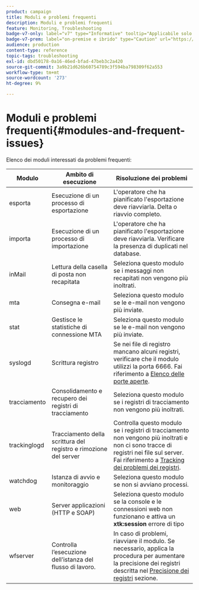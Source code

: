 ```yaml
---
product: campaign
title: Moduli e problemi frequenti
description: Moduli e problemi frequenti
feature: Monitoring, Troubleshooting
badge-v7-only: label="v7" type="Informative" tooltip="Applicabile solo a Campaign Classic v7"
badge-v7-prem: label="on-premise e ibrido" type="Caution" url="https://experienceleague.adobe.com/docs/campaign-classic/using/installing-campaign-classic/architecture-and-hosting-models/hosting-models-lp/hosting-models.html?lang=it" tooltip="Applicabile solo alle distribuzioni on-premise e ibride"
audience: production
content-type: reference
topic-tags: troubleshooting
exl-id: dbd50178-0a16-46ed-bfad-47beb3c2a420
source-git-commit: 3a9b21d626b60754789c3f594ba798309f62a553
workflow-type: tm+mt
source-wordcount: '273'
ht-degree: 9%

---
```


# Moduli e problemi frequenti{#modules-and-frequent-issues}



Elenco dei moduli interessati da problemi frequenti:

<table> 
 <thead> 
  <tr> 
   <th> Modulo </th> 
   <th> Ambito di esecuzione </th> 
   <th> Risoluzione dei problemi </th> 
  </tr> 
 </thead> 
 <tbody> 
  <tr> 
   <td> esporta </td> 
   <td> Esecuzione di un processo di esportazione<br /> </td> 
   <td> L'operatore che ha pianificato l'esportazione deve riavviarla. Delta o riavvio completo.<br /> </td> 
  </tr> 
  <tr> 
   <td> importa </td> 
   <td> Esecuzione di un processo di importazione<br /> </td> 
   <td> L'operatore che ha pianificato l'esportazione deve riavviarla. Verificare la presenza di duplicati nel database.<br /> </td> 
  </tr> 
  <tr> 
   <td> inMail </td> 
   <td> Lettura della casella di posta non recapitata<br /> </td> 
   <td> Seleziona questo modulo se i messaggi non recapitati non vengono più inoltrati.<br /> </td> 
  </tr> 
  <tr> 
   <td> mta </td> 
   <td> Consegna e-mail<br /> </td> 
   <td> Seleziona questo modulo se le e-mail non vengono più inviate.<br /> </td> 
  </tr> 
  <tr> 
   <td> stat </td> 
   <td> Gestisce le statistiche di connessione MTA<br /> </td> 
   <td> Seleziona questo modulo se le e-mail non vengono più inviate.<br /> </td> 
  </tr> 
  <tr> 
   <td> syslogd </td> 
   <td> Scrittura registro<br /> </td> 
   <td> Se nei file di registro mancano alcuni registri, verificare che il modulo utilizzi la porta 6666. Fai riferimento a <a href="../../production/using/general-architecture.md#list-of-open-ports" target="_blank">Elenco delle porte aperte</a>.<br /> </td> 
  </tr> 
  <tr> 
   <td> tracciamento </td> 
   <td> Consolidamento e recupero dei registri di tracciamento<br /> </td> 
   <td> Seleziona questo modulo se i registri di tracciamento non vengono più inoltrati.<br /> </td> 
  </tr> 
  <tr> 
   <td> trackinglogd </td> 
   <td> Tracciamento della scrittura del registro e rimozione del server<br /> </td> 
   <td> Controlla questo modulo se i registri di tracciamento non vengono più inoltrati e non ci sono tracce di registri nei file sul server. Fai riferimento a <a href="../../production/using/tracking-logs-issues.md" target="_blank">Tracking dei problemi dei registri</a>.<br /> </td> 
  </tr> 
  <tr> 
   <td> watchdog </td> 
   <td> Istanza di avvio e monitoraggio<br /> </td> 
   <td> Seleziona questo modulo se non si avviano processi.<br /> </td> 
  </tr> 
  <tr> 
   <td> web </td> 
   <td> Server applicazioni (HTTP e SOAP)<br /> </td> 
   <td> Seleziona questo modulo se la console e le connessioni web non funzionano e attiva un <strong>xtk:session</strong> errore di tipo<br /> </td> 
  </tr> 
  <tr> 
   <td> wfserver </td> 
   <td> Controlla l’esecuzione dell’istanza del flusso di lavoro.<br /> </td> 
   <td> In caso di problemi, riavviare il modulo. Se necessario, applica la procedura per aumentare la precisione dei registri descritta nel <a href="../../production/using/log-precision.md" target="_blank">Precisione dei registri</a> sezione.<br /> </td> 
  </tr> 
 </tbody> 
</table>
